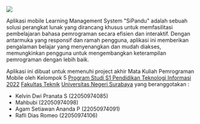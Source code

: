 
![](https://github.com/KelvinDWI/SiPandu2/assets/115910709/79ac5812-a6c0-471a-af18-b67b35013e92)


Aplikasi mobile Learning Management System "SiPandu" adalah sebuah solusi
perangkat lunak yang dirancang khusus untuk memfasilitasi pembelajaran bahasa pemrograman secara efisien dan interaktif. Dengan antarmuka yang responsif dan ramah pengguna, aplikasi ini memberikan pengalaman belajar yang menyenangkan dan mudah diakses, memungkinkan pengguna untuk mengembangkan keterampilan pemrograman dengan lebih baik.

Aplikasi ini dibuat untuk memenuhi project akhir Mata Kuliah Pemrograman Mobile oleh Kelompok 5 [Program Studi S1 Pendidikan Teknologi Informasi 2022](https://pendidikan-ti.ft.unesa.ac.id) [Fakultas Teknik](https://ft.unesa.ac.id) [Universitas Negeri Surabaya](https://www.unesa.ac.id/) yang beranggotakan :

- Kelvin Dwi Pranata S        (22050974085)
- Mahbubi                     (22050974098)
- Agam Setiawan Ananda P      (22050974091)
- Rafli Dias Romeo            (22050974106)
